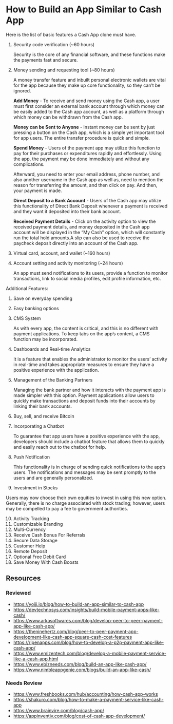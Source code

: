 # How to Build an App Similar to Cash App

Here is the list of basic features a Cash App clone must have.

1. Security code verification (~60 hours)

    Security is the core of any financial software, and these functions make the payments fast and secure.

1. Money sending and requesting tool (~80 hours) 

    A money transfer feature and inbuilt personal electronic wallets are vital for the app because they make up core functionality, so they can’t be ignored.

    **Add Money** - To receive and send money using the Cash app, a user must first consider an external bank account through which money can be easily added to the Cash app account, as well as a platform through which money can be withdrawn from the Cash app.

    **Money can be Sent to Anyone** - Instant money can be sent by just pressing a button on the Cash app, which is a simple yet important tool for app users. The entire transfer procedure is quick and simple.
    
    **Spend Money** - Users of the payment app may utilize this function to pay for their purchases or expenditures rapidly and effortlessly. Using the app, the payment may be done immediately and without any complications.

    Afterward, you need to enter your email address, phone number, and also another username in the Cash app as well as, need to mention the reason for transferring the amount, and then click on pay. And then, your payment is made.

    **Direct Deposit to a Bank Account** - Users of the Cash app may utilize this functionality of Direct Bank Deposit whenever a payment is received and they want it deposited into their bank account.

    **Received Payment Details** - Click on the activity option to view the received payment details, and money deposited in the Cash app account will be displayed in the “My Cash” option, which will constantly run the total hold amounts.A slip can also be used to receive the paycheck deposit directly into an account of the Cash app.


1. Virtual card, account, and wallet (~160 hours)


1. Account setting and activity monitoring (~24 hours)

    An app must send notifications to its users, provide a function to monitor transactions, link to social media profiles, edit profile information, etc.

Additional Features:
1. Save on everyday spending
2. Easy banking options
3. CMS System
   
   As with every app, the content is critical, and this is no different with payment applications. To keep tabs on the app’s content, a CMS function may be incorporated. 

4. Dashboards and Real-time Analytics

   It is a feature that enables the administrator to monitor the users’ activity in real-time and takes appropriate measures to ensure they have a positive experience with the application.

5. Management of the Banking Partners
   
   Managing the bank partner and how it interacts with the payment app is made simpler with this option. Payment applications allow users to quickly make transactions and deposit funds into their accounts by linking their bank accounts.

6. Buy, sell, and receive Bitcoin
7. Incorporating a Chatbot

   To guarantee that app users have a positive experience with the app, developers should include a chatbot feature that allows them to quickly and easily reach out to the chatbot for help.

8. Push Notification
   
   This functionality is in charge of sending quick notifications to the app’s users. The notifications and messages may be sent promptly to the users and are generally personalized.

9.  Investment in Stocks
   
   Users may now choose their own equities to invest in using this new option. Generally, there is no charge associated with stock trading; however, users may be compelled to pay a fee to government authorities.

10. Activity Tracking
11. Customizable Branding
12. Multi-Currency
13. Receive Cash Bonus For Referrals
14. Secure Data Storage
15. Customer Help
16. Remote Deposit
17. Optional Free Debit Card
18. Save Money With Cash Boosts

## Resources

### Reviewed

- https://yojji.io/blog/how-to-build-an-app-similar-to-cash-app
- https://devtechnosys.com/insights/build-mobile-payment-apps-like-cash/
- https://www.arkasoftwares.com/blog/develop-peer-to-peer-payment-app-like-cash-app/
- https://theninehertz.com/blog/peer-to-peer-payment-app-development-like-cash-app-square-cash-cost-features
- https://ripenapps.com/blog/how-to-develop-a-p2p-payment-app-like-cash-app/
- https://www.emizentech.com/blog/develop-a-mobile-payment-service-like-a-cash-app.html
- https://www.ebizneeds.com/blog/build-an-app-like-cash-app/
- https://www.nimbleappgenie.com/blogs/build-an-app-like-cash/

### Needs Review

- https://www.freshbooks.com/hub/accounting/how-cash-app-works
- https://shakuro.com/blog/how-to-make-a-payment-service-like-cash-app
- https://www.brainvire.com/blog/cash-app/
- https://appinventiv.com/blog/cost-of-cash-app-development/